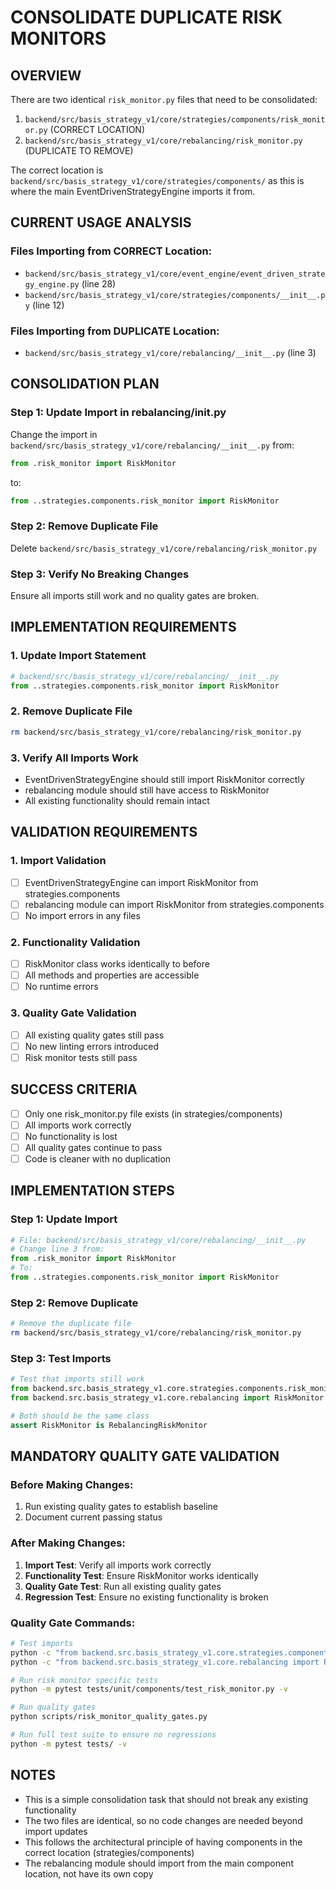 # CONSOLIDATE DUPLICATE RISK MONITORS

## OVERVIEW
There are two identical `risk_monitor.py` files that need to be consolidated:
1. `backend/src/basis_strategy_v1/core/strategies/components/risk_monitor.py` (CORRECT LOCATION)
2. `backend/src/basis_strategy_v1/core/rebalancing/risk_monitor.py` (DUPLICATE TO REMOVE)

The correct location is `backend/src/basis_strategy_v1/core/strategies/components/` as this is where the main EventDrivenStrategyEngine imports it from.

## CURRENT USAGE ANALYSIS

### Files Importing from CORRECT Location:
- `backend/src/basis_strategy_v1/core/event_engine/event_driven_strategy_engine.py` (line 28)
- `backend/src/basis_strategy_v1/core/strategies/components/__init__.py` (line 12)

### Files Importing from DUPLICATE Location:
- `backend/src/basis_strategy_v1/core/rebalancing/__init__.py` (line 3)

## CONSOLIDATION PLAN

### Step 1: Update Import in rebalancing/__init__.py
Change the import in `backend/src/basis_strategy_v1/core/rebalancing/__init__.py` from:
```python
from .risk_monitor import RiskMonitor
```
to:
```python
from ..strategies.components.risk_monitor import RiskMonitor
```

### Step 2: Remove Duplicate File
Delete `backend/src/basis_strategy_v1/core/rebalancing/risk_monitor.py`

### Step 3: Verify No Breaking Changes
Ensure all imports still work and no quality gates are broken.

## IMPLEMENTATION REQUIREMENTS

### 1. Update Import Statement
```python
# backend/src/basis_strategy_v1/core/rebalancing/__init__.py
from ..strategies.components.risk_monitor import RiskMonitor
```

### 2. Remove Duplicate File
```bash
rm backend/src/basis_strategy_v1/core/rebalancing/risk_monitor.py
```

### 3. Verify All Imports Work
- EventDrivenStrategyEngine should still import RiskMonitor correctly
- rebalancing module should still have access to RiskMonitor
- All existing functionality should remain intact

## VALIDATION REQUIREMENTS

### 1. Import Validation
- [ ] EventDrivenStrategyEngine can import RiskMonitor from strategies.components
- [ ] rebalancing module can import RiskMonitor from strategies.components
- [ ] No import errors in any files

### 2. Functionality Validation
- [ ] RiskMonitor class works identically to before
- [ ] All methods and properties are accessible
- [ ] No runtime errors

### 3. Quality Gate Validation
- [ ] All existing quality gates still pass
- [ ] No new linting errors introduced
- [ ] Risk monitor tests still pass

## SUCCESS CRITERIA
- [ ] Only one risk_monitor.py file exists (in strategies/components)
- [ ] All imports work correctly
- [ ] No functionality is lost
- [ ] All quality gates continue to pass
- [ ] Code is cleaner with no duplication

## IMPLEMENTATION STEPS

### Step 1: Update Import
```python
# File: backend/src/basis_strategy_v1/core/rebalancing/__init__.py
# Change line 3 from:
from .risk_monitor import RiskMonitor
# To:
from ..strategies.components.risk_monitor import RiskMonitor
```

### Step 2: Remove Duplicate
```bash
# Remove the duplicate file
rm backend/src/basis_strategy_v1/core/rebalancing/risk_monitor.py
```

### Step 3: Test Imports
```python
# Test that imports still work
from backend.src.basis_strategy_v1.core.strategies.components.risk_monitor import RiskMonitor
from backend.src.basis_strategy_v1.core.rebalancing import RiskMonitor as RebalancingRiskMonitor

# Both should be the same class
assert RiskMonitor is RebalancingRiskMonitor
```

## MANDATORY QUALITY GATE VALIDATION

### Before Making Changes:
1. Run existing quality gates to establish baseline
2. Document current passing status

### After Making Changes:
1. **Import Test**: Verify all imports work correctly
2. **Functionality Test**: Ensure RiskMonitor works identically
3. **Quality Gate Test**: Run all existing quality gates
4. **Regression Test**: Ensure no existing functionality is broken

### Quality Gate Commands:
```bash
# Test imports
python -c "from backend.src.basis_strategy_v1.core.strategies.components.risk_monitor import RiskMonitor; print('✅ Import works')"
python -c "from backend.src.basis_strategy_v1.core.rebalancing import RiskMonitor; print('✅ Rebalancing import works')"

# Run risk monitor specific tests
python -m pytest tests/unit/components/test_risk_monitor.py -v

# Run quality gates
python scripts/risk_monitor_quality_gates.py

# Run full test suite to ensure no regressions
python -m pytest tests/ -v
```

## NOTES
- This is a simple consolidation task that should not break any existing functionality
- The two files are identical, so no code changes are needed beyond import updates
- This follows the architectural principle of having components in the correct location (strategies/components)
- The rebalancing module should import from the main component location, not have its own copy
